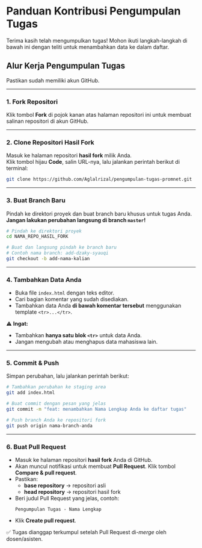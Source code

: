 # Panduan Kontribusi Pengumpulan Tugas

Terima kasih telah mengumpulkan tugas! Mohon ikuti langkah-langkah di bawah ini dengan teliti untuk menambahkan data ke dalam daftar.

## Alur Kerja Pengumpulan Tugas

Pastikan sudah memiliki akun GitHub.

---

### 1. Fork Repositori

Klik tombol **Fork** di pojok kanan atas halaman repositori ini untuk membuat salinan repositori di akun GitHub.

---

### 2. Clone Repositori Hasil Fork

Masuk ke halaman repositori **hasil fork** milik Anda.  
Klik tombol hijau **Code**, salin URL-nya, lalu jalankan perintah berikut di terminal:

```bash
git clone https://github.com/Aglalrizal/pengumpulan-tugas-promnet.git
```

---

### 3. Buat Branch Baru

Pindah ke direktori proyek dan buat branch baru khusus untuk tugas Anda.  
**Jangan lakukan perubahan langsung di branch `master`!**

```bash
# Pindah ke direktori proyek
cd NAMA_REPO_HASIL_FORK

# Buat dan langsung pindah ke branch baru
# Contoh nama branch: add-dzaky-syauqi
git checkout -b add-nama-kalian
```

---

### 4. Tambahkan Data Anda

- Buka file `index.html` dengan teks editor.
- Cari bagian komentar yang sudah disediakan.
- Tambahkan data Anda **di bawah komentar tersebut** menggunakan template `<tr>...</tr>`.

⚠️ **Ingat:**

- Tambahkan **hanya satu blok `<tr>`** untuk data Anda.
- Jangan mengubah atau menghapus data mahasiswa lain.

---

### 5. Commit & Push

Simpan perubahan, lalu jalankan perintah berikut:

```bash
# Tambahkan perubahan ke staging area
git add index.html

# Buat commit dengan pesan yang jelas
git commit -m "feat: menambahkan Nama Lengkap Anda ke daftar tugas"

# Push branch Anda ke repositori fork
git push origin nama-branch-anda
```

---

### 6. Buat Pull Request

- Masuk ke halaman repositori **hasil fork** Anda di GitHub.
- Akan muncul notifikasi untuk membuat **Pull Request**. Klik tombol **Compare & pull request**.
- Pastikan:
  - **base repository** → repositori asli
  - **head repository** → repositori hasil fork
- Beri judul Pull Request yang jelas, contoh:
  ```
  Pengumpulan Tugas - Nama Lengkap
  ```
- Klik **Create pull request**.

✅ Tugas dianggap terkumpul setelah Pull Request di-_merge_ oleh dosen/asisten.
